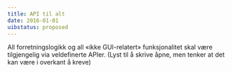 ```yaml
---
title: API til alt
date: 2016-01-01
uibstatus: proposed
---
```


All forretningslogikk og all «ikke GUI-relatert» funksjonalitet skal være
tilgjengelig via veldefinerte APIer. (Lyst til å skrive åpne, men tenker at det
kan være i overkant å kreve)
